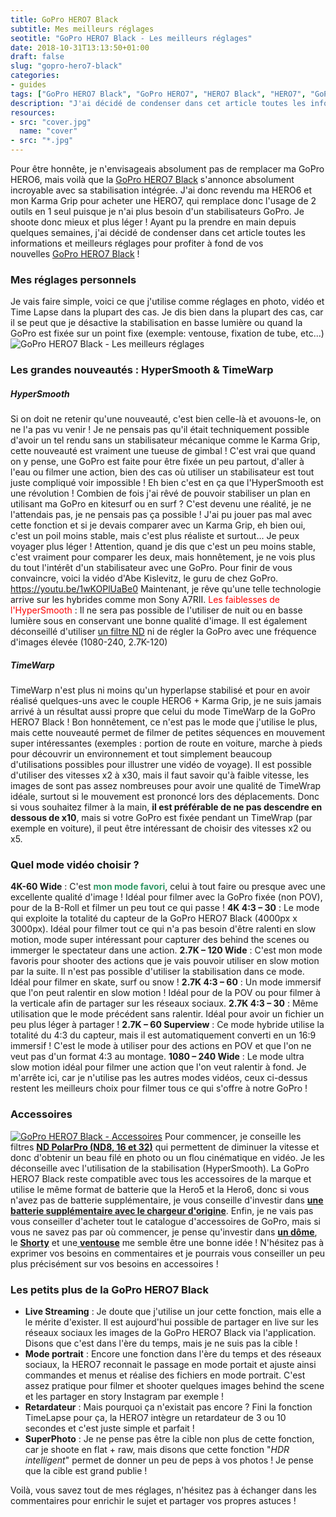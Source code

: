 ```yaml
---
title: GoPro HERO7 Black
subtitle: Mes meilleurs réglages
seotitle: "GoPro HERO7 Black - Les meilleurs réglages"
date: 2018-10-31T13:13:50+01:00
draft: false
slug: "gopro-hero7-black"
categories:
- guides
tags: ["GoPro HERO7 Black", "GoPro HERO7", "HERO7 Black", "HERO7", "GoPro", "Réglages", "Tuto", "Vidéo", "Photo"]
description: "J'ai décidé de condenser dans cet article toutes les informations et meilleurs réglages pour profiter à fond de vos nouvelles GoPro HERO7 Black !"
resources:
- src: "cover.jpg"
  name: "cover"
- src: "*.jpg"
---
```


Pour être honnête, je n'envisageais absolument pas de remplacer ma GoPro HERO6, mais voilà que la [GoPro HERO7 Black](https://amzn.to/2CRW8wh) s'annonce absolument incroyable avec sa stabilisation intégrée. J'ai donc revendu ma HERO6 et mon Karma Grip pour acheter une HERO7, qui remplace donc l'usage de 2 outils en 1 seul puisque je n'ai plus besoin d'un stabilisateurs GoPro. Je shoote donc mieux et plus léger ! Ayant pu la prendre en main depuis quelques semaines, j'ai décidé de condenser dans cet article toutes les informations et meilleurs réglages pour profiter à fond de vos nouvelles [GoPro HERO7 Black](https://amzn.to/2CRW8wh) !

### Mes réglages personnels

Je vais faire simple, voici ce que j'utilise comme réglages en photo, vidéo et Time Lapse dans la plupart des cas. Je dis bien dans la plupart des cas, car il se peut que je désactive la stabilisation en basse lumière ou quand la GoPro est fixée sur un point fixe (exemple: ventouse, fixation de tube, etc...) ![GoPro HERO7 Black - Les meilleurs réglages](https://gregorymignard.com/wp-content/uploads/2018/10/réglagesperso_goprohero7.jpg)

### Les grandes nouveautés : HyperSmooth & TimeWarp

##### HyperSmooth

Si on doit ne retenir qu'une nouveauté, c'est bien celle-là et avouons-le, on ne l'a pas vu venir ! Je ne pensais pas qu'il était techniquement possible d'avoir un tel rendu sans un stabilisateur mécanique comme le Karma Grip, cette nouveauté est vraiment une tueuse de gimbal ! C'est vrai que quand on y pense, une GoPro est faite pour être fixée un peu partout, d'aller à l'eau ou filmer une action, bien des cas où utiliser un stabilisateur est tout juste compliqué voir impossible ! Eh bien c'est en ça que l'HyperSmooth est une révolution ! Combien de fois j'ai rêvé de pouvoir stabiliser un plan en utilisant ma GoPro en kitesurf ou en surf ? C'est devenu une réalité, je ne l'attendais pas, je ne pensais pas ça possible ! J'ai pu jouer pas mal avec cette fonction et si je devais comparer avec un Karma Grip, eh bien oui, c'est un poil moins stable, mais c'est plus réaliste et surtout... Je peux voyager plus léger ! Attention, quand je dis que c'est un peu moins stable, c'est vraiment pour comparer les deux, mais honnêtement, je ne vois plus du tout l'intérêt d'un stabilisateur avec une GoPro. Pour finir de vous convaincre, voici la vidéo d'Abe Kislevitz, le guru de chez GoPro. https://youtu.be/1wKOPlUaBe0 Maintenant, je rêve qu'une telle technologie arrive sur les hybrides comme mon Sony A7RII. <span style="color: #ff0000;">Les faiblesses de l'HyperSmooth</span> : Il ne sera pas possible de l'utiliser de nuit ou en basse lumière sous en conservant une bonne qualité d'image. Il est également déconseillé d'utiliser [un filtre ND](https://amzn.to/2EPHk3G) ni de régler la GoPro avec une fréquence d'images élevée (1080-240, 2.7K-120)

##### TimeWarp

TimeWarp n'est plus ni moins qu'un hyperlapse stabilisé et pour en avoir réalisé quelques-uns avec le couple HERO6 + Karma Grip, je ne suis jamais arrivé à un résultat aussi propre que celui du mode TimeWarp de la GoPro HERO7 Black ! Bon honnêtement, ce n'est pas le mode que j'utilise le plus, mais cette nouveauté permet de filmer de petites séquences en mouvement super intéressantes (exemples : portion de route en voiture, marche à pieds pour découvrir un environnement et tout simplement beaucoup d'utilisations possibles pour illustrer une vidéo de voyage). Il est possible d'utiliser des vitesses x2 à x30, mais il faut savoir qu'à faible vitesse, les images de sont pas assez nombreuses pour avoir une qualité de TimeWrap idéale, surtout si le mouvement est prononcé lors des déplacements. Donc si vous souhaitez filmer à la main, **il est préférable de ne pas descendre en dessous de x10**, mais si votre GoPro est fixée pendant un TimeWrap (par exemple en voiture), il peut être intéressant de choisir des vitesses x2 ou x5.

### Quel mode vidéo choisir ?

**4K-60 Wide** : C'est **<span style="color: #339966;">mon mode favori</span>**, celui à tout faire ou presque avec une excellente qualité d'image ! Idéal pour filmer avec la GoPro fixée (non POV), pour de la B-Roll et filmer un peu tout ce qui passe ! **4K 4:3 – 30** : Le mode qui exploite la totalité du capteur de la GoPro HERO7 Black (4000px x 3000px). Idéal pour filmer tout ce qui n'a pas besoin d'être ralenti en slow motion, mode super intéressant pour capturer des behind the scenes ou immerger le spectateur dans une action. **2.7K – 120 Wide** : C'est mon mode favoris pour shooter des actions que je vais pouvoir utiliser en slow motion par la suite. Il n'est pas possible d'utiliser la stabilisation dans ce mode. Idéal pour filmer en skate, surf ou snow ! **2.7K 4:3 – 60** : Un mode immersif que l'on peut ralentir en slow motion ! Idéal pour de la POV ou pour filmer à la verticale afin de partager sur les réseaux sociaux. **2.7K 4:3 – 30** : Même utilisation que le mode précédent sans ralentir. Idéal pour avoir un fichier un peu plus léger à partager ! **2.7K – 60 Superview** : Ce mode hybride utilise la totalité du 4:3 du capteur, mais il est automatiquement converti en un 16:9 immersif ! C'est le mode à utiliser pour des actions en POV et que l'on ne veut pas d'un format 4:3 au montage. **1080 – 240 Wide** : Le mode ultra slow motion idéal pour filmer une action que l'on veut ralentir à fond. Je m'arrête ici, car je n'utilise pas les autres modes vidéos, ceux ci-dessus restent les meilleurs choix pour filmer tous ce qui s'offre à notre GoPro !

### Accessoires

[![GoPro HERO7 Black - Accessoires](https://gregorymignard.com/wp-content/uploads/2018/10/polarpro.jpg)](https://amzn.to/2OXCBBD) Pour commencer, je conseille les filtres [**ND PolarPro (ND8, 16 et 32)**](https://amzn.to/2OXCBBD) qui permettent de diminuer la vitesse et donc d'obtenir un beau filé en photo ou un flou cinématique en vidéo. Je les déconseille avec l'utilisation de la stabilisation (HyperSmooth). La GoPro HERO7 Black reste compatible avec tous les accessoires de la marque et utilise le même format de batterie que la Hero5 et la Hero6, donc si vous n'avez pas de batterie supplémentaire, je vous conseille d'investir dans [**une batterie supplémentaire avec le chargeur d'origine**](https://amzn.to/2OVQ3Gh). Enfin, je ne vais pas vous conseiller d'acheter tout le catalogue d'accessoires de GoPro, mais si vous ne savez pas par où commencer, je pense qu'investir dans **[un dôme](https://amzn.to/2EOYTRi)**, le **[Shorty](https://amzn.to/2OZfJ4L)** et une[ **ventouse**](https://amzn.to/2P2jFSx) me semble être une bonne idée ! N'hésitez pas à exprimer vos besoins en commentaires et je pourrais vous conseiller un peu plus précisément sur vos besoins en accessoires !

### Les petits plus de la GoPro HERO7 Black

*   **Live Streaming** : Je doute que j'utilise un jour cette fonction, mais elle a le mérite d'exister. Il est aujourd'hui possible de partager en live sur les réseaux sociaux les images de la GoPro HERO7 Black via l'application. Disons que c'est dans l'ère du temps, mais je ne suis pas la cible !
*   **Mode portrait** : Encore une fonction dans l'ère du temps et des réseaux sociaux, la HERO7 reconnait le passage en mode portait et ajuste ainsi commandes et menus et réalise des fichiers en mode portrait. C'est assez pratique pour filmer et shooter quelques images behind the scene et les partager en story Instagram par exemple !
*   **Retardateur** : Mais pourquoi ça n'existait pas encore ? Fini la fonction TimeLapse pour ça, la HERO7 intègre un retardateur de 3 ou 10 secondes et c'est juste simple et parfait !
*   **SuperPhoto** : Je ne pense pas être la cible non plus de cette fonction, car je shoote en flat + raw, mais disons que cette fonction "_HDR intelligent_" permet de donner un peu de peps à vos photos ! Je pense que la cible est grand publie !

Voilà, vous savez tout de mes réglages, n'hésitez pas à échanger dans les commentaires pour enrichir le sujet et partager vos propres astuces !
